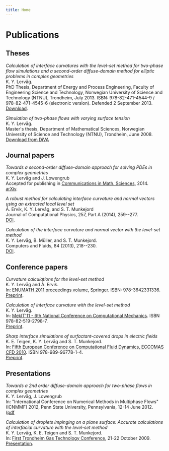 ```yaml
---
title: Home
---
```


# Publications

## Theses

*Calculation of interface curvatures with the level-set method for two-phase
  flow simulations and a second-order diffuse-domain method for elliptic
  problems in complex geometries*  
K. Y. Lervåg.  
PhD Thesis, Department of Energy and Process Engineering, Faculty of
Engineering Science and Technology, Norwegian University of Science and
Technology (NTNU), Trondheim, July 2013.  ISBN: 978-82-471-4544-9
/ 978-82-471-4545-6 (electronic version).  Defended 2 September 2013.  
[Download](/files/thesis.pdf).

*Simulation of two-phase flows with varying surface tension*  
K. Y. Lervåg.  
Master's thesis, Department of Mathematical Sciences, Norwegian University of
Science and Technology (NTNU), Trondheim, June 2008.  
[Download from
DiVA](http://www.diva-portal.org/smash/record.jsf?searchId=2&pid=diva2:348658)

## Journal papers

*Towards a second-order diffuse-domain approach for solving PDEs in complex
geometries*  
K. Y. Lervåg and J. Lowengrub  
Accepted for publishing in [Communications in Math.
Sciences](http://intlpress.com/site/pub/pages/journals/items/cms/_home/_main),
2014.  
[arXiv](http://arxiv.org/abs/1407.7480).

*A robust method for calculating interface curvature and normal vectors using
  an extracted local level set*  
Å. Ervik, K. Y. Lervåg, and S. T. Munkejord  
Journal of Computational Physics, 257, Part A (2014), 259--277.  
[DOI](http://dx.doi.org/10.1016/j.jcp.2013.09.053).

*Calculation of the interface curvature and normal vector with the level-set
  method*  
K. Y. Lervåg, B. Müller, and S. T. Munkejord.  
Computers and Fluids, 84 (2013), 218--230.  
[DOI](http://dx.doi.org/10.1016/j.compfluid.2013.06.004).

## Conference papers

*Curvature calculations for the level-set method*  
K. Y. Lervåg and Å. Ervik.  
In: [ENUMATH 2011 proceedings volume](http://goo.gl/PcZrT),
[Springer](http://goo.gl/rynzr). ISBN: 978-3642331336.  
[Preprint](files/lervag_enumath2011.pdf).

*Calculation of interface curvature with the level-set method*  
K. Y. Lervåg.  
In: [MekIT'11 - 6th National Conference on Computational
Mechanics](http://www.ntnu.no/mekit11/mekit-11). ISBN 978-82-519-2798-7.  
[Preprint](files/lervag_mekit2011.pdf).

*Sharp interface simulations of surfactant-covered drops in electric fields*  
K. E. Teigen, K. Y. Lervåg and S. T. Munkejord.  
In: [Fifth European Conference on Computational Fluid Dynamics, ECCOMAS CFD
2010](http://www.eccomas-cfd2010.org/). ISBN 978-989-96778-1-4.  
[Preprint](/files/teigen10.pdf).

## Presentations

*Towards a 2nd order diffuse-domain approach for two-phase flows in complex
  geometries*  
K. Y. Lervåg, J. Lowengrub  
In: "International Conference on Numerical Methods in Multiphase Flows"
(ICNMMF) 2012, Penn State University, Pennsylvania, 12-14 June 2012.  
([pdf](/files/lervag12.pdf)

*Calculation of droplets impinging on a plane surface: Accurate calculations of
  interfacial curvature with the level-set method*  
K. Y. Lervåg, K. E. Teigen and S. T. Munkejord.  
In: [First Trondheim Gas Technology
Conference](http://www.sintef.no/Projectweb/Trondheim_GTS/), 21-22 October
2009.  
[Presentation](/files/lervag09.pdf).

